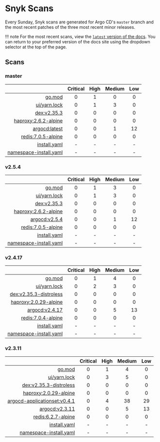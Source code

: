 # Snyk Scans

Every Sunday, Snyk scans are generated for Argo CD's `master` branch and the most recent patches of the three most
recent minor releases.

!!! note
    For the most recent scans, view the [`latest` version of the docs](https://argo-cd.readthedocs.io/en/latest/snyk/).
    You can return to your preferred version of the docs site using the dropdown selector at the top of the page.

## Scans

### master

|    | Critical | High | Medium | Low |
|---:|:--------:|:----:|:------:|:---:|
| [go.mod](master/argocd-test.html) | 0 | 1 | 0 | 0 |
| [ui/yarn.lock](master/argocd-test.html) | 0 | 1 | 3 | 0 |
| [dex:v2.35.3](master/ghcr.io_dexidp_dex_v2.35.3.html) | 0 | 0 | 0 | 0 |
| [haproxy:2.6.2-alpine](master/haproxy_2.6.2-alpine.html) | 0 | 0 | 0 | 0 |
| [argocd:latest](master/quay.io_argoproj_argocd_latest.html) | 0 | 0 | 1 | 12 |
| [redis:7.0.5-alpine](master/redis_7.0.5-alpine.html) | 0 | 0 | 0 | 0 |
| [install.yaml](master/argocd-iac-install.html) | - | - | - | - |
| [namespace-install.yaml](master/argocd-iac-namespace-install.html) | - | - | - | - |

### v2.5.4

|    | Critical | High | Medium | Low |
|---:|:--------:|:----:|:------:|:---:|
| [go.mod](v2.5.4/argocd-test.html) | 0 | 1 | 3 | 0 |
| [ui/yarn.lock](v2.5.4/argocd-test.html) | 0 | 1 | 3 | 0 |
| [dex:v2.35.3](v2.5.4/ghcr.io_dexidp_dex_v2.35.3.html) | 0 | 0 | 0 | 0 |
| [haproxy:2.6.2-alpine](v2.5.4/haproxy_2.6.2-alpine.html) | 0 | 0 | 0 | 0 |
| [argocd:v2.5.4](v2.5.4/quay.io_argoproj_argocd_v2.5.4.html) | 0 | 0 | 1 | 12 |
| [redis:7.0.5-alpine](v2.5.4/redis_7.0.5-alpine.html) | 0 | 0 | 0 | 0 |
| [install.yaml](v2.5.4/argocd-iac-install.html) | - | - | - | - |
| [namespace-install.yaml](v2.5.4/argocd-iac-namespace-install.html) | - | - | - | - |

### v2.4.17

|    | Critical | High | Medium | Low |
|---:|:--------:|:----:|:------:|:---:|
| [go.mod](v2.4.17/argocd-test.html) | 0 | 1 | 4 | 0 |
| [ui/yarn.lock](v2.4.17/argocd-test.html) | 0 | 2 | 3 | 0 |
| [dex:v2.35.3-distroless](v2.4.17/ghcr.io_dexidp_dex_v2.35.3-distroless.html) | 0 | 0 | 0 | 0 |
| [haproxy:2.0.29-alpine](v2.4.17/haproxy_2.0.29-alpine.html) | 0 | 0 | 0 | 0 |
| [argocd:v2.4.17](v2.4.17/quay.io_argoproj_argocd_v2.4.17.html) | 0 | 0 | 5 | 13 |
| [redis:7.0.4-alpine](v2.4.17/redis_7.0.4-alpine.html) | 0 | 0 | 0 | 0 |
| [install.yaml](v2.4.17/argocd-iac-install.html) | - | - | - | - |
| [namespace-install.yaml](v2.4.17/argocd-iac-namespace-install.html) | - | - | - | - |

### v2.3.11

|    | Critical | High | Medium | Low |
|---:|:--------:|:----:|:------:|:---:|
| [go.mod](v2.3.11/argocd-test.html) | 0 | 1 | 4 | 0 |
| [ui/yarn.lock](v2.3.11/argocd-test.html) | 0 | 3 | 5 | 0 |
| [dex:v2.35.3-distroless](v2.3.11/ghcr.io_dexidp_dex_v2.35.3-distroless.html) | 0 | 0 | 0 | 0 |
| [haproxy:2.0.29-alpine](v2.3.11/haproxy_2.0.29-alpine.html) | 0 | 0 | 0 | 0 |
| [argocd-applicationset:v0.4.1](v2.3.11/quay.io_argoproj_argocd-applicationset_v0.4.1.html) | 0 | 4 | 38 | 29 |
| [argocd:v2.3.11](v2.3.11/quay.io_argoproj_argocd_v2.3.11.html) | 0 | 0 | 5 | 13 |
| [redis:6.2.7-alpine](v2.3.11/redis_6.2.7-alpine.html) | 0 | 0 | 0 | 0 |
| [install.yaml](v2.3.11/argocd-iac-install.html) | - | - | - | - |
| [namespace-install.yaml](v2.3.11/argocd-iac-namespace-install.html) | - | - | - | - |
